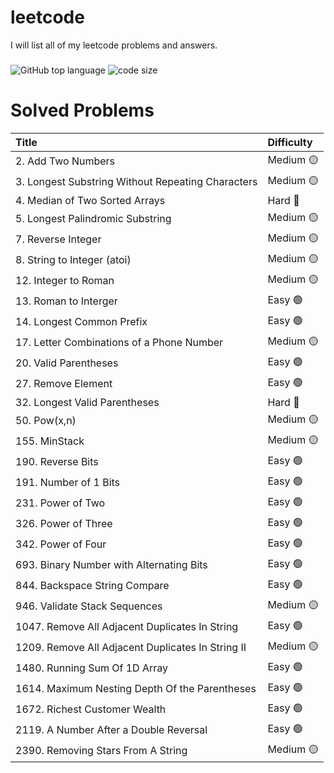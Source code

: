 # leetcode
I will list all of my leetcode problems and answers.
###
![GitHub top language](https://img.shields.io/github/languages/top/aungtunlinn1992/leetcode)
![code size](https://img.shields.io/github/languages/code-size/aungtunlinn1992/leetcode)
# Solved Problems 

| Title            | Difficulty |
|:----------------|:------------|
|2. Add Two Numbers | Medium :yellow_circle:|          
|3. Longest Substring Without Repeating Characters | Medium :yellow_circle:|    
|4. Median of Two Sorted Arrays | Hard :red_circle:| 
|5. Longest Palindromic Substring | Medium :yellow_circle:|
|7. Reverse Integer | Medium :yellow_circle:|
|8. String to Integer (atoi) | Medium :yellow_circle:|        
|12. Integer to Roman | Medium :yellow_circle:| 
|13. Roman to Interger | Easy :green_circle:|      
|14. Longest Common Prefix | Easy :green_circle:|
|17. Letter Combinations of a Phone Number | Medium :yellow_circle:|
|20. Valid Parentheses | Easy :green_circle:|
|27. Remove Element | Easy :green_circle:|
|32. Longest Valid Parentheses | Hard :red_circle:|
|50. Pow(x,n) | Medium :yellow_circle:|
|155. MinStack | Medium :yellow_circle:|
|190. Reverse Bits | Easy :green_circle:|
|191. Number of 1 Bits | Easy :green_circle:|
|231. Power of Two | Easy :green_circle:|
|326. Power of Three | Easy :green_circle:|
|342. Power of Four | Easy :green_circle:|
|693. Binary Number with Alternating Bits | Easy :green_circle:|
|844. Backspace String Compare | Easy :green_circle:|
|946. Validate Stack Sequences | Medium :yellow_circle:|
|1047. Remove All Adjacent Duplicates In String | Easy :green_circle:|
|1209. Remove All Adjacent Duplicates In String II | Medium :yellow_circle:|
|1480. Running Sum Of 1D Array | Easy :green_circle:|
|1614. Maximum Nesting Depth Of the Parentheses | Easy :green_circle:|
|1672. Richest Customer Wealth | Easy :green_circle:|
|2119. A Number After a Double Reversal | Easy :green_circle:|
|2390. Removing Stars From A String | Medium :yellow_circle:|
